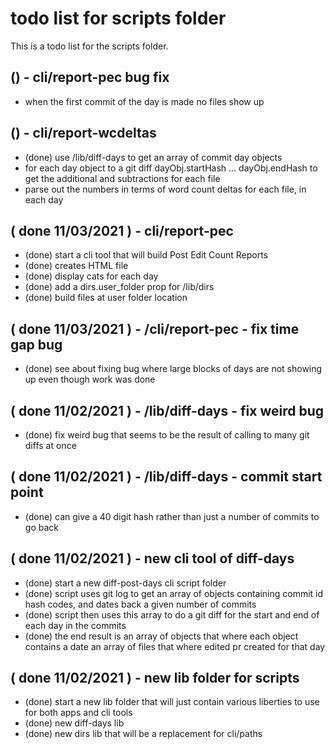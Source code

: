 # todo list for scripts folder

This is a todo list for the scripts folder.

## () - cli/report-pec bug fix
* when the first commit of the day is made no files show up

## () - cli/report-wcdeltas
* (done) use /lib/diff-days to get an array of commit day objects
* for each day object to a git diff dayObj.startHash ... dayObj.endHash to get the additional and subtractions for each file
* parse out the numbers in terms of word count deltas for each file, in each day


## ( done 11/03/2021 ) - cli/report-pec
* (done) start a cli tool that will build Post Edit Count Reports
* (done) creates HTML file
* (done) display cats for each day
* (done) add a dirs.user_folder prop for /lib/dirs
* (done) build files at user folder location

## ( done 11/03/2021 ) - /cli/report-pec - fix time gap bug
* (done) see about fixing bug where large blocks of days are not showing up even though work was done

## ( done 11/02/2021 ) - /lib/diff-days - fix weird bug
* (done) fix weird bug that seems to be the result of calling to many git diffs at once

## ( done 11/02/2021 ) - /lib/diff-days - commit start point
* (done) can give a 40 digit hash rather than just a number of commits to go back 

## ( done 11/02/2021 ) - new cli tool of diff-days
* (done) start a new diff-post-days cli script folder
* (done) script uses git log to get an array of objects containing commit id hash codes, and dates back a given number of commits
* (done) script then uses this array to do a git diff for the start and end of each day in the commits
* (done) the end result is an array of objects that where each object contains a date an array of files that where edited pr created for that day

## ( done 11/02/2021 ) - new lib folder for scripts
* (done) start a new lib folder that will just contain various liberties to use for both apps and cli tools
* (done) new diff-days lib
* (done) new dirs lib that will be a replacement for cli/paths
